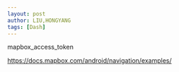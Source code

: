 ```yaml
---
layout: post
author: LIU,HONGYANG
tags: [Dash]
---
```








mapbox_access_token

https://docs.mapbox.com/android/navigation/examples/

